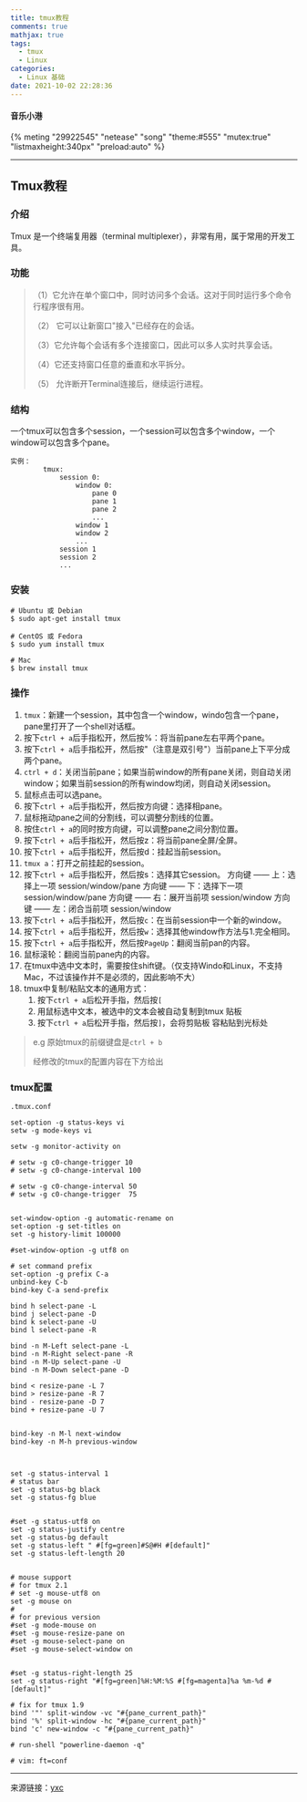 ```yaml
---
title: tmux教程
comments: true
mathjax: true
tags:
  - tmux
  - Linux
categories:
  - Linux 基础
date: 2021-10-02 22:28:36
---
```

#### 音乐小港
{% meting "29922545" "netease" "song" "theme:#555" "mutex:true" "listmaxheight:340px" "preload:auto" %}

---
## Tmux教程

### 介绍

Tmux 是一个终端复用器（terminal multiplexer），非常有用，属于常用的开发工具。

### 功能

> （1）它允许在单个窗口中，同时访问多个会话。这对于同时运行多个命令行程序很有用。
>
>（2） 它可以让新窗口"接入"已经存在的会话。
>
>（3）它允许每个会话有多个连接窗口，因此可以多人实时共享会话。
>
>（4）它还支持窗口任意的垂直和水平拆分。
>
> （5） 允许断开Terminal连接后，继续运行进程。

### 结构

一个tmux可以包含多个session，一个session可以包含多个window，一个window可以包含多个pane。
```
实例：
        tmux:
            session 0:
                window 0:
                    pane 0
                    pane 1
                    pane 2
                    ...
                window 1
                window 2
                ...
            session 1
            session 2
            ...
```

### 安装

```
# Ubuntu 或 Debian
$ sudo apt-get install tmux

# CentOS 或 Fedora
$ sudo yum install tmux

# Mac
$ brew install tmux
```

### 操作

1. `tmux`：新建一个session，其中包含一个window，windo包含一个pane，pane里打开了一个shell对话框。
2. 按下`ctrl + a`后手指松开，然后按%：将当前pane左右平两个pane。
3. 按下`ctrl + a`后手指松开，然后按"（注意是双引号"）当前pane上下平分成两个pane。
4. `ctrl + d`：关闭当前pane；如果当前window的所有pane关闭，则自动关闭window；如果当前session的所有window均闭，则自动关闭session。
5. 鼠标点击可以选pane。
6. 按下`ctrl + a`后手指松开，然后按方向键：选择相pane。
7. 鼠标拖动pane之间的分割线，可以调整分割线的位置。
8. 按住`ctrl + a`的同时按方向键，可以调整pane之间分割位置。
9. 按下`ctrl + a`后手指松开，然后按z：将当前pane全屏/全屏。
10. 按下`ctrl + a`后手指松开，然后按d：挂起当前session。
11. `tmux a`：打开之前挂起的session。
12. 按下`ctrl + a`后手指松开，然后按s：选择其它session。
    方向键 —— 上：选择上一项 session/window/pane
    方向键 —— 下：选择下一项 session/window/pane
    方向键 —— 右：展开当前项 session/window
    方向键 —— 左：闭合当前项 session/window
13. 按下`ctrl + a`后手指松开，然后按`c`：在当前session中一个新的window。
14. 按下`ctrl + a`后手指松开，然后按`w`：选择其他window作方法与1.完全相同。
15. 按下`ctrl + a`后手指松开，然后按`PageUp`：翻阅当前pan的内容。
16. 鼠标滚轮：翻阅当前pane内的内容。
17. 在tmux中选中文本时，需要按住shift键。（仅支持Windo和Linux，不支持Mac，不过该操作并不是必须的，因此影响不大）
18. tmux中复制/粘贴文本的通用方式：
    1. 按下`ctrl + a`后松开手指，然后按`[`
    2. 用鼠标选中文本，被选中的文本会被自动复制到tmux 贴板
    3. 按下`ctrl + a`后松开手指，然后按`]`，会将剪贴板 容粘贴到光标处

> e.g 原始tmux的前缀键盘是`ctrl + b`
>
> 经修改的tmux的配置内容在下方给出

### tmux配置
`.tmux.conf`
```
set-option -g status-keys vi
setw -g mode-keys vi

setw -g monitor-activity on

# setw -g c0-change-trigger 10
# setw -g c0-change-interval 100

# setw -g c0-change-interval 50
# setw -g c0-change-trigger  75


set-window-option -g automatic-rename on
set-option -g set-titles on
set -g history-limit 100000

#set-window-option -g utf8 on

# set command prefix
set-option -g prefix C-a
unbind-key C-b
bind-key C-a send-prefix

bind h select-pane -L
bind j select-pane -D
bind k select-pane -U
bind l select-pane -R

bind -n M-Left select-pane -L
bind -n M-Right select-pane -R
bind -n M-Up select-pane -U
bind -n M-Down select-pane -D

bind < resize-pane -L 7
bind > resize-pane -R 7
bind - resize-pane -D 7
bind + resize-pane -U 7


bind-key -n M-l next-window
bind-key -n M-h previous-window



set -g status-interval 1
# status bar
set -g status-bg black
set -g status-fg blue


#set -g status-utf8 on
set -g status-justify centre
set -g status-bg default
set -g status-left " #[fg=green]#S@#H #[default]"
set -g status-left-length 20


# mouse support
# for tmux 2.1
# set -g mouse-utf8 on
set -g mouse on
#
# for previous version
#set -g mode-mouse on
#set -g mouse-resize-pane on
#set -g mouse-select-pane on
#set -g mouse-select-window on


#set -g status-right-length 25
set -g status-right "#[fg=green]%H:%M:%S #[fg=magenta]%a %m-%d #[default]"

# fix for tmux 1.9
bind '"' split-window -vc "#{pane_current_path}"
bind '%' split-window -hc "#{pane_current_path}"
bind 'c' new-window -c "#{pane_current_path}"

# run-shell "powerline-daemon -q"

# vim: ft=conf

```

---
来源链接：[yxc](https://www.acwing.com/file_system/file/content/whole/index/content/2855620/)
